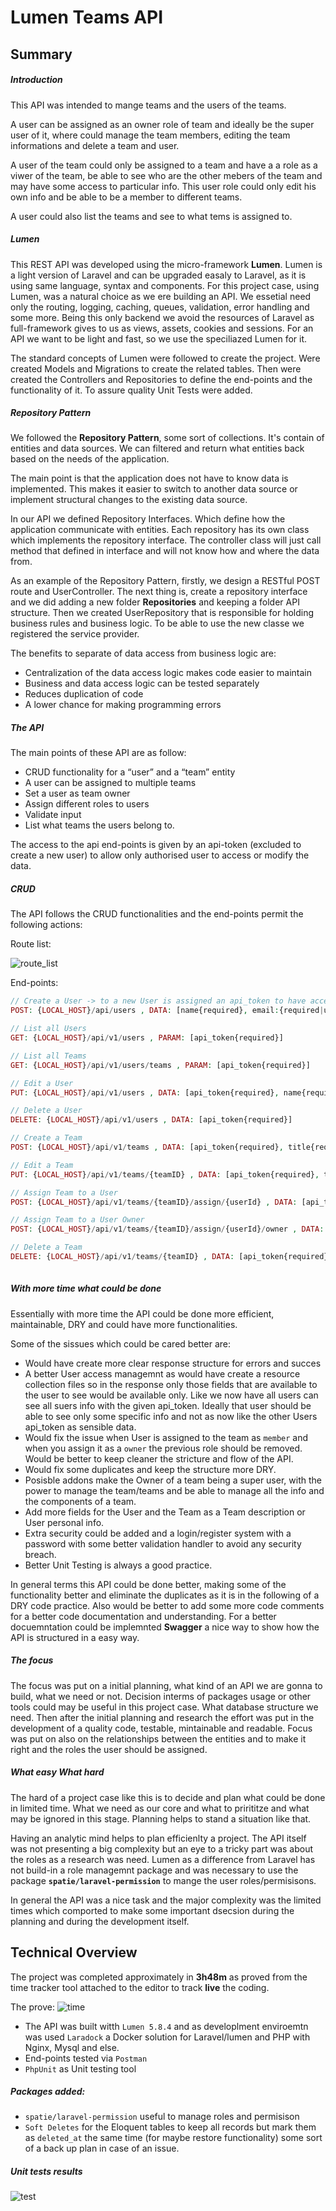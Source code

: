 # Lumen Teams API

## Summary

##### Introduction

This API was intended to mange teams and the users of the teams. 

A user can be assigned as an owner role of team and ideally be the super user of it, where could manage the team members, editing the team informations and delete a team and user.

A user of the team could only be assigned to a team and have a a role as a viwer of the team, be able to see who are the other mebers of the team and may have some access to particular info. This user role could only edit his own info and be able to be a member to different teams.  

A user could also list the teams and see to what tems is assigned to.

##### Lumen

This REST API was developed using the micro-framework **Lumen**.
Lumen is a light version of Laravel and can be upgraded easaly to Laravel, as it is using same language, syntax and components. 
For this project case, using Lumen, was a natural choice as we ere building an API. We essetial need only the routing, logging, caching, queues, validation, error handling and some more. Being this only backend we avoid the resources of Laravel as full-framework gives to us as views, assets, cookies and sessions. 
For an API we want to be light and fast, so we use the speciliazed Lumen for it.

The standard concepts of Lumen were followed to create the project. Were created Models and Migrations to create the related tables. Then were created the Controllers and Repositories to define the end-points and the functionality of it. To assure quality Unit Tests were added. 

##### Repository Pattern

We followed the **Repository Pattern**, some sort of collections. It's contain of entities and data sources. We can filtered and return what entities back based on the needs of the application.

The main point is that the application does not have to know data is implemented. This makes it easier to switch to another data source or implement structural changes to the existing data source.

In our API we defined Repository Interfaces. Which define how the application communicate with entities. Each repository has its own class which implements the repository interface. The controller class will just call method that defined in interface and will not know how and where the data from.  

As an example of the Repository Pattern, firstly, we design a RESTful POST route and UserController. 
The next thing is, create a repository interface and we did adding a new folder **Repositories** and keeping a folder API structure. Then we created UserRepository that is responsible for holding business rules and business logic.
To be able to use the new classe we registered the service provider.

The benefits to separate of data access from business logic are:

- Centralization of the data access logic makes code easier to maintain
- Business and data access logic can be tested separately
- Reduces duplication of code
- A lower chance for making programming errors

##### The API

The main points of these API are as follow:

- CRUD functionality for a “user” and a “team” entity 
- A user can be assigned to multiple teams 
- Set a user as team owner 
- Assign different roles to users 
- Validate input 
- List what teams the users belong to. 

The access to the api end-points is given by an api-token (excluded to create a new user) to allow only authorised user to access or modify the data.

##### CRUD

The API follows the CRUD functionalities and the end-points permit the following actions:

Route list:

![route_list](./LumenTeamAPIScreens/route_list.png)

End-points:

```php
// Create a User -> to a new User is assigned an api_token to have access to the rest of the //                  end-points as an authorized user
POST: {LOCAL_HOST}/api/users , DATA: [name{required}, email:{required|unique|email}]

// List all Users
GET: {LOCAL_HOST}/api/v1/users , PARAM: [api_token{required}]

// List all Teams
GET: {LOCAL_HOST}/api/v1/users/teams , PARAM: [api_token{required}]

// Edit a User
PUT: {LOCAL_HOST}/api/v1/users , DATA: [api_token{required}, name{required}]

// Delete a User
DELETE: {LOCAL_HOST}/api/v1/users , DATA: [api_token{required}]

// Create a Team
POST: {LOCAL_HOST}/api/v1/teams , DATA: [api_token{required}, title{required}]

// Edit a Team
PUT: {LOCAL_HOST}/api/v1/teams/{teamID} , DATA: [api_token{required}, title{required}]

// Assign Team to a User
POST: {LOCAL_HOST}/api/v1/teams/{teamID}/assign/{userId} , DATA: [api_token{required}]

// Assign Team to a User Owner
POST: {LOCAL_HOST}/api/v1/teams/{teamID}/assign/{userId}/owner , DATA: [api_token{required}]

// Delete a Team
DELETE: {LOCAL_HOST}/api/v1/teams/{teamID} , DATA: [api_token{required}]
  
```



##### With more time what could be done

Essentially with more time the API could be done more efficient, maintainable, DRY and could have more functionalities.

Some of the sissues which could be cared better are:

- Would have create more clear response structure for errors and succes
- A better User access managemnt as would have create a resource collection files so in the response only those fields that are available to the user to see  would be available only. Like we now have all users can see all suers info with the given api_token. Ideally that user should be able to see only some specific info and not as now like the other Users api_token as sensible data.  
- Would fix the issue when User is assigned to the team as `member` and when you assign it as a `owner` the previous role should be removed. Would be better to keep cleaner the stricture and flow of the API.
- Would fix some duplicates and keep the structure more DRY.
- Posisble addons make the Owner of a team being a super user, with the power to manage the team/teams and be able to manage all the info and the components of a team.
- Add more fields for the User and the Team as a Team description or User personal info.
- Extra security could be added and a login/register system with a password with some better validation handler to avoid any security breach.
- Better Unit Testing is always a good practice.

In general terms this API could be done better, making some of the functionality better and eliminate the duplicates as it is in the following of a DRY code practice. Also would be better to add some more code comments for a better code documentation and understanding. For a better docuemntation could be implemnted **Swagger** a nice way to show how the API is structured in a easy way. 

##### The focus

The focus was put on a initial planning, what kind of an API we are gonna to build, what we need or not. Decision interms of packages usage or other tools could may be useful in this project case. What database structure we need. 
Then after the initial planning and research the effort was put in the development of a quality code, testable, mintainable and readable. 
Focus was put on also on the relationships between the entities and to make it right and the roles the user should be assigned.

##### What easy What hard

The hard of a project case like this is to decide and plan what could be done in limited time. What we need as our core and what to prirititze and what may be ignored in this stage. Planning helps to stand a situation like that. 

Having an analytic mind helps to plan efficienlty a project. 
The API itself was not presenting a big complexity but an eye to a tricky part was about the roles as a research was need. Lumen as a difference from Laravel has not build-in a role managemnt package and was necessary to use the package **`spatie/laravel-permission`** to mange the user roles/permisisons. 

In general the API was a nice task and the major complexity was the limited times which comported to make some important dsecsion during the planning and during the development itself.

## Technical Overview

The project was completed approximately in **3h48m** as proved from the time tracker tool attached to the editor to track **live** the coding. 

The prove:
![time](./LumenTeamAPIScreens/lumen-teams-api_tracked_time.png)

- The API was built witth `Lumen 5.8.4` and as developlment enviroemtn was used `Laradock` a Docker solution for Laravel/lumen and PHP with Nginx, Mysql and else.  
- End-points tested via `Postman`
- `PhpUnit` as Unit testing tool 

##### Packages added:

- `spatie/laravel-permission` useful to manage roles and permisison 
- `Soft Deletes` for the Eloquent tables to keep all records but mark them as `deleted_at` the same time (for maybe restore functionality) some sort of a back up plan in case of an issue. 

##### Unit tests results

![test](./LumenTeamAPIScreens/unit_test.png)

















